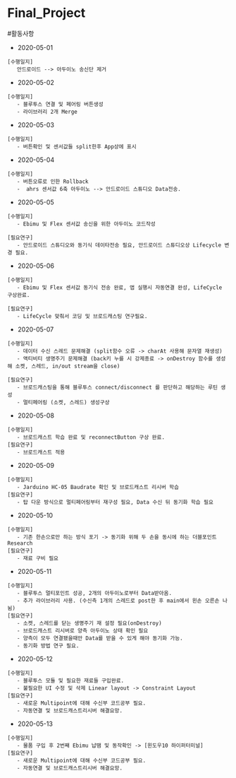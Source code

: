 # Final_Project


#활동사항
- 2020-05-01
```
[수행일지]
   안드로이드 --> 아두이노 송신단 제거 
```
- 2020-05-02
```
[수행일지]
   - 블루투스 연결 및 페어링 버튼생성
   - 라이브러리 2개 Merge
```

- 2020-05-03
```
[수행일지]
   - 버튼확인 및 센서값들 split한후 App상에 표시
```
- 2020-05-04
```
[수행일지]
   - 버튼오류로 인한 Rollback 
   -  ahrs 센서값 6축 아두이노 --> 안드로이드 스튜디오 Data전송.
```
- 2020-05-05
```
[수행일지]
   - Ebimu 및 Flex 센서값 송신을 위한 아두이노 코드작성

[필요연구]
   - 안드로이드 스튜디오와 동기식 데이타전송 필요, 안드로이드 스튜디오상 Lifecycle 변경 필요.
```
- 2020-05-06
```
[수행일지]
   - Ebimu 및 Flex 센서값 동기식 전송 완료, 앱 실행시 자동연결 완성, LifeCycle 구상완료.

[필요연구]
   - LifeCycle 맞춰서 코딩 및 브로드캐스팅 연구필요.
```
- 2020-05-07
```
[수행일지]
   - 데이터 수신 스레드 문제해결 (split함수 오류 -> charAt 사용해 문자열 재생성)
   - 액티비티 생명주기 문제해결 (back키 누를 시 강제종료 -> onDestroy 함수를 생성해 소켓, 스레드, in/out stream을 close)

[필요연구]
   - 브로드캐스팅을 통해 블루투스 connect/disconnect 를 판단하고 해당하는 루틴 생성
   - 멀티페어링 (소켓, 스레드) 생성구상
```

- 2020-05-08
```
[수행일지]
   - 브로드캐스트 학습 완료 및 reconnectButton 구상 완료.
[필요연구]
   - 브로드캐스트 적용
```

- 2020-05-09
```
[수행일지]
   - Jarduino HC-05 Baudrate 확인 및 브로드캐스트 리시버 학습
[필요연구]
   - 탑 다운 방식으로 멀티페어링부터 재구성 필요, Data 수신 뒤 동기화 학습 필요
```

- 2020-05-10
```
[수행일지]
   - 기존 한손으로만 하는 방식 포기 -> 동기화 위해 두 손을 동시에 하는 더블포인트 Research
[필요연구]
   - 재료 구비 필요
```

- 2020-05-11
```
[수행일지]
   - 블루투스 멀티포인트 성공, 2개의 아두이노로부터 Data받아옴.
   - 추가 라이브러리 사용. (수신측 1개의 스레드로 post한 후 main에서 왼손 오른손 나뉨)
[필요연구]
   - 소켓, 스레드를 닫는 생명주기 재 설정 필요(onDestroy)
   - 브로드캐스트 리시버로 양측 아두이노 상태 확인 필요
   - 양측이 모두 연결됐을때만 Data를 받을 수 있게 해야 동기화 가능.
   - 동기화 방법 연구 필요.
```

- 2020-05-12
```
[수행일지]
   - 블루투스 모듈 및 필요한 재료들 구입완료.
   - 불필요한 UI 수정 및 삭제 Linear layout -> Constraint Layout
[필요연구]
   - 새로운 Multipoint에 대해 수신부 코드공부 필요. 
   - 자동연결 및 브로드캐스트리시버 해결요망.
```

- 2020-05-13
```
[수행일지]
   - 물품 구입 후 2번째 Ebimu 납땜 및 동작확인 -> [윈도우10 하이퍼터미널]
[필요연구]
   - 새로운 Multipoint에 대해 수신부 코드공부 필요. 
   - 자동연결 및 브로드캐스트리시버 해결요망.
```
